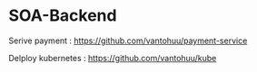 # SOA-Backend


Serive payment : https://github.com/vantohuu/payment-service

Delploy kubernetes : https://github.com/vantohuu/kube
